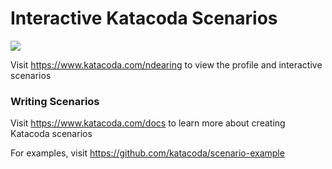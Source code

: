 # Interactive Katacoda Scenarios

[![](http://shields.katacoda.com/katacoda/ndearing/count.svg)](https://www.katacoda.com/ndearing "Get your profile on Katacoda.com")

Visit https://www.katacoda.com/ndearing to view the profile and interactive scenarios

### Writing Scenarios
Visit https://www.katacoda.com/docs to learn more about creating Katacoda scenarios

For examples, visit https://github.com/katacoda/scenario-example

